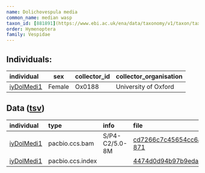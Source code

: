 ```yaml
---
name: Dolichovespula media
common_name: median wasp
taxon_id: [881891](https://www.ebi.ac.uk/ena/data/taxonomy/v1/taxon/tax-id/881891)
order: Hymenoptera
family: Vespidae
---
```


## Individuals:

| individual | sex | collector_id | collector_organisation |
| :--------- | :-: | :----------- | :--------------------- |
| [iyDolMedi1](iyDolMedi1.md) | Female | Ox0188 | University of Oxford |

## Data ([tsv](Dolichovespula_media_data.tsv))

| individual | type | info | file |
| :--------- | :--- | :--- | :--- |
| [iyDolMedi1](iyDolMedi1.md) | pacbio.ccs.bam | S/P4-C2/5.0-8M | [cd7266c7c45654cc6a22615a65912dda-871](https://darwin.cog.sanger.ac.uk/insects/Dolichovespula_media/iyDolMedi1/genomic_data/pacbio/m64094_200216_142756.ccs.bam) |
| [iyDolMedi1](iyDolMedi1.md) | pacbio.ccs.index |  | [4474d0d94b97b9eda7eaea844f36742d](https://darwin.cog.sanger.ac.uk/insects/Dolichovespula_media/iyDolMedi1/genomic_data/pacbio/m64094_200216_142756.ccs.bam.pbi) |
